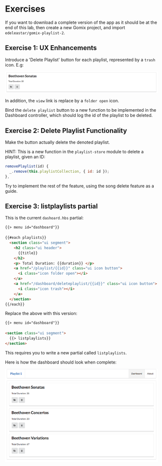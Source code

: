 # Exercises

If you want to download a complete version of the app as it should be at the end of this lab, then create a new Gomix project, and import `edeleastar/gomix-playlist-2`.

## Exercise 1: UX Enhancements

Introduce a 'Delete Playlist' button for each playlist, represented by a `trash` icon. E.g:

![](img/04.png)

In addition, the `view` link is replace by a `folder open` icon.

Bind the `delete playlist` button to a new function to be implemented in the Dashboard controller, which should log the id of the playlist to be deleted.

## Exercise 2: Delete Playlist Functionality

Make the button actually delete the denoted playlist.

HINT: This is a new function in the `playlist-store` module to delete a playlist, given an ID:

~~~js
removePlaylist(id) {
  _.remove(this.playlistCollection, { id: id });
},
~~~

Try to implement the rest of the feature, using the song delete feature as a guide.

## Exercise 3: listplaylists partial

This is the current `dashoard.hbs` partial:

~~~html
{{> menu id="dashboard"}}

{{#each playlists}}
  <section class="ui segment">
    <h2 class="ui header">
      {{title}}
    </h2>
    <p> Total Duration: {{duration}} </p>
    <a href="/playlist/{{id}}" class="ui icon button">
      <i class="icon folder open"></i>
    </a>
    <a href="/dashboard/deleteplaylist/{{id}}" class="ui icon button">
      <i class="icon trash"></i>
    </a>
  </section>
{{/each}}
~~~

Replace the above with this version:

~~~html
{{> menu id="dashboard"}}

<section class="ui segment">
  {{> listplaylists}}
</section>
~~~

This requires you to write a new partial called `listplaylists`.

Here is how the dashboard should look when complete:

![](img/05.png)
